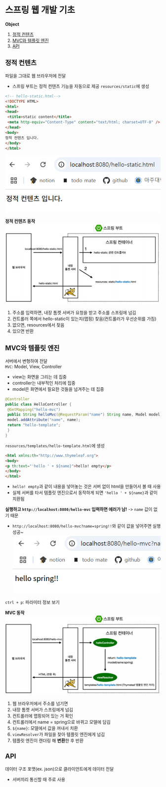 # 스프링 웹 개발 기초

**Object**
1. [정적 컨텐츠](#정적-컨텐츠)
2. [MVC와 템플릿 엔진](#mvc와-템플릿-엔진)
3. [API](#api)

## 정적 컨텐츠
파일을 그대로 웹 브라우저에 전달
- 스프링 부트는 정적 컨텐츠 기능을 자동으로 제공
`resources/static`에 생성   
```html
<!-- hello-static.html-->
<!DOCTYPE HTML>
<html>
<head>
 <title>static content</title>
 <meta http-equiv="Content-Type" content="text/html; charset=UTF-8" />
</head>
<body>
정적 컨텐츠 입니다.
</body>
</html> 
```   
![alt text](img/web_1.png)

**정적 컨텐츠 동작**
![alt text](img/web_2.png)
1. 주소를 입력하면, 내장 톰켓 서버가 요청을 받고 주소를 스프링에 넘김
2. 컨트롤러 쪽에서 hello-static이 있는지(맵핑) 찾음(컨트롤러가 우선순위를 가짐)
3. 없으면, resources에서 찾음
4. 있으면 반환

## MVC와 템플릿 엔진
서버에서 변형하여 전달   
`MVC`: Model, View, Controller
- view는 화면을 그리는 데 집중
- controller는 내부적인 처리에 집중 
- model은 화면에서 필요한 것들을 넘겨주는 데 집중
```java
@Controller
public class HelloController {
 @GetMapping("hello-mvc")
 public String helloMvc(@RequestParam("name") String name, Model model) {
 model.addAttribute("name", name);
 return "hello-template";
 }
}
```
`resources/templates/hello-template.html`에 생성
```html
<html xmlns:th="http://www.thymeleaf.org">
<body>
<p th:text="'hello ' + ${name}">hello! empty</p>
</body>
</html>
```
- `hello! empty`과 같이 내용을 넣어놓는 것은 서버 없이 html을 만들어서 볼 때 사용
- 실제 서버를 타서 템플릿 엔진으로서 동작하게 되면 `'hello ' + ${name}`과 같이 치환됨

**실행하고 `http://localhost:8080/hello-mvc` 입력하면 에러가 남!** -> `name` 값이 없기 때문
- `http://localhost:8080/hello-mvc?name=spring!!`와 같이 값을 넣어주면 실행 성공~
![alt text](img/web_3.png)

`ctrl + p`: 파라미터 정보 보기

**MVC 동작**
![alt text](img/web_4.png)
1. 웹 브라우저에서 주소를 넘기면
2. 내장 톰켓 서버가 스프링에게 넘김
3. 컨트롤러에 맵핑되어 있는 거 확인
4. 컨트롤러에서 name = spring으로 바뀌고 모델에 담김
5. `${name}`: 모델에서 값을 꺼내서 치환
6. `viewResolver`가 파일을 찾아 템플릿 엔진에게 넘김 
7. 템플릿 엔진이 렌더링 해 **변환**한 후 반환


## API
데이터 구조 포맷(ex. json)으로 클라이언트에게 데이터 전달
- 서버끼리 통신할 때 주로 사용